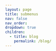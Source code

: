 ```yaml
---
layout: page
title: submenus
nav: false
nav_order: 
dropdown: true
children:
  - title: blog
    permalink: /blog/
---
```

